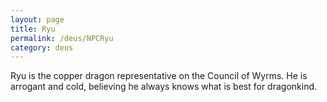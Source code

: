 ```yaml
---
layout: page
title: Ryu
permalink: /deus/NPCRyu
category: deus
---
```

Ryu is the copper dragon representative on the Council of Wyrms. He is arrogant and cold, believing he always knows what is best for dragonkind.

